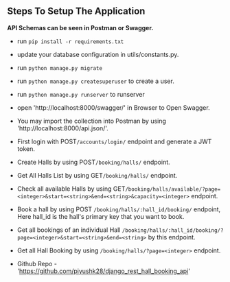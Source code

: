 ## **Steps To Setup** **The Application**

**API Schemas can be seen in Postman or Swagger.**

- run `pip install -r requirements.txt`

- update your database configuration in utils/constants.py.
- run `python manage.py migrate`
- run `python manage.py createsuperuser` to create a user.
- run `python manage.py runserver` to runserver
- open 'http://localhost:8000/swagger/' in Browser to Open Swagger.
- You may import the collection into Postman by using 'http://localhost:8000/api.json/'.
- First login with POST`/accounts/login/` endpoint and generate a JWT token.
- Create Halls by using POST`/booking/halls/` endpoint.
- Get All Halls List by using GET`/booking/halls/` endpoint.
- Check all available Halls by using
  GET`/booking/halls/available/?page=<integer>&start=<string>&end=<string>&capacity=<integer>` endpoint.
- Book a hall by using POST `/booking/halls/:hall_id/booking/` endpoint, Here hall_id is the hall's primary key that you
  want to book.
- Get all bookings of an individual Hall `/booking/halls/:hall_id/booking/?page=<integer>&start=<string>&end=<string>`
  by this endpoint.
- Get all Hall Booking by using `/booking/halls/?page=<integer>` endpoint.



-  Github Repo - 'https://github.com/piyushk28/django_rest_hall_booking_api'